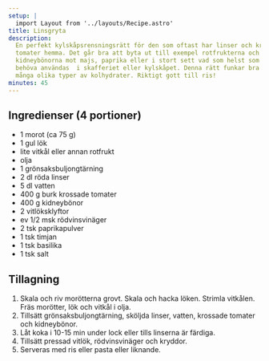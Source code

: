 ```yaml
---
setup: |
  import Layout from '../layouts/Recipe.astro'
title: Linsgryta
description:
  En perfekt kylskåpsrensningsrätt för den som oftast har linser och krossade
  tomater hemma. Det går bra att byta ut till exempel rotfrukterna och
  kidneybönorna mot majs, paprika eller i stort sett vad som helst som skulle
  behöva användas  i skafferiet eller kylskåpet. Denna rätt funkar bra till
  många olika typer av kolhydrater. Riktigt gott till ris!
minutes: 45
---
```


## Ingredienser (4 portioner)

- 1 morot (ca 75 g)
- 1 gul lök
- lite vitkål eller annan rotfrukt
- olja
- 1 grönsaksbuljongtärning
- 2 dl röda linser
- 5 dl vatten
- 400 g burk krossade tomater
- 400 g kidneybönor
- 2 vitlöksklyftor
- ev 1/2 msk rödvinsvinäger
- 2 tsk paprikapulver
- 1 tsk timjan
- 1 tsk basilika
- 1 tsk salt

## Tillagning

1. Skala och riv morötterna grovt. Skala och hacka löken. Strimla vitkålen. Fräs
   morötter, lök och vitkål i olja.
1. Tillsätt grönsaksbuljongtärning, sköljda linser, vatten, krossade tomater och
   kidneybönor.
1. Låt koka i 10-15 min under lock eller tills linserna är färdiga.
1. Tillsätt pressad vitlök, rödvinsvinäger och kryddor.
1. Serveras med ris eller pasta eller liknande.
